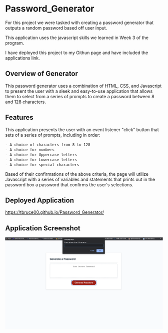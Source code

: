 # Password_Generator

For this project we were tasked with creating a password generator that outputs a random password based off user input.

This application uses the javascript skills we learned in Week 3 of the program. 

I have deployed this project to my Githun page and have included the applications link.

## Overview of Generator

This password generator uses a combination of HTML, CSS, and Javascript to present the user with a sleek and easy-to-use application that allows them to select from a series of prompts to create a password between 8 and 128 characters. 

## Features

This application presents the user with an event listener "click" button that sets of a series of prompts, including in order:

    - A choice of characters from 8 to 128
    - A choice for numbers
    - A choice for Uppercase letters
    - A choice for Lowercase letters
    - A choice for special characters


Based of their confirmations of the above criteria, the page will utilize Javascript with a series of variables and statements that prints out in the password box a password that confirms the user's selections.

## Deployed Application

https://tbruce00.github.io/Password_Generator/

## Application Screenshot

![PasswordGenerator](./Assets/pwgenerator.png)
